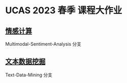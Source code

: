 # UCAS 2023 春季 课程大作业

## [情感计算](https://github.com/zhangzhao219/UCAS-2023-Spring-Homework/tree/Multimodal-Sentiment-Analysis)

Multimodal-Sentiment-Analysis 分支

## [文本数据挖掘](https://github.com/zhangzhao219/UCAS-2023-Spring-Homework/tree/Text-Data-Mining)

Text-Data-Mining 分支
